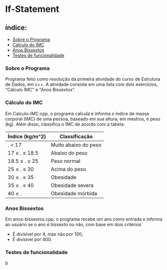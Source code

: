 # If-Statement

<h2>índice:</h2>

* [Sobre o Programa](#prog)
* [Cálculo do IMC](#calc)
* [Anos Bissextos](#anos)
* [Testes de funcionalidade](#test)

<h3 id=prog>Sobre o Programa</h3>

Programa feito como resolução da primeira atividade do curso de Estrutura de Dados, em c++. A atividade consiste em uma lista com dois exercícios, "Cálculo IMC" e "Anos Bissextos".

<h3 id=calc>Cálculo do IMC</h3>

Em Calculo-IMC.cpp, o programa calcula e informa o índice de massa corporal (IMC) de uma pessoa, baseado em sua altura, em mestros, e peso (kg). Além disso, classifica o IMC de acordo com a tabela:

<table>
  <thead>
    <tr>
      <th colspan="1">Índice (kg/m^2)</th>
      <th colspan="1">Classificação</th>
    </tr>
  </thead>
  <tbody>
    <tr>
      <td>. < 17</td>
      <td>Muito abaixo do peso</td>
    </tr>
    <tr>
      <td>17 &le; . &le; 18.5</td>
      <td>Abaixo do peso</td>
    </tr>
    <tr>
      <td>18.5 &le; . &le; 25</td>
      <td>Peso normal</td>
    </tr>
    <tr>
      <td>25 &le; . &le; 30</td>
      <td>Acima do peso</td>
    </tr>
    <tr>
      <td>30 &le; . &le; 35</td>
      <td>Obesidade</td>
    </tr>
    <tr>
      <td>35 &le; . &le; 40</td>
      <td>Obesidade severa</td>
    </tr>
    <tr>
      <td>40 &le; . </td>
      <td>Obesidade mórbida</td>
    </tr>
  </tbody>
</table>


<h3 id=anos>Anos Bissextos</h3>

Em anos-bissextos.cpp, o programa recebe um ano como entrada e informa ao usuário se o ano é bissexto ou não, com base em dois critérios

* É divisível por 4, mas não por 100;
* É divisível por 400.


<h3 id=test>Testes de funcionalidade</h3>

b